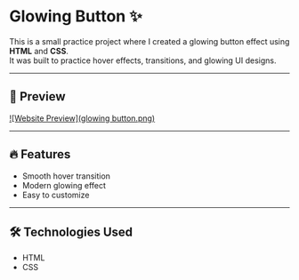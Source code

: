 # Glowing Button ✨

This is a small practice project where I created a glowing button effect using **HTML** and **CSS**.  
It was built to practice hover effects, transitions, and glowing UI designs.

---

## 🎨 Preview

[![Website Preview](glowing button.png)](https://nufail-01.github.io/glowing-button/)

---

## 🔥 Features
- Smooth hover transition  
- Modern glowing effect  
- Easy to customize  

---

## 🛠️ Technologies Used
- HTML  
- CSS
